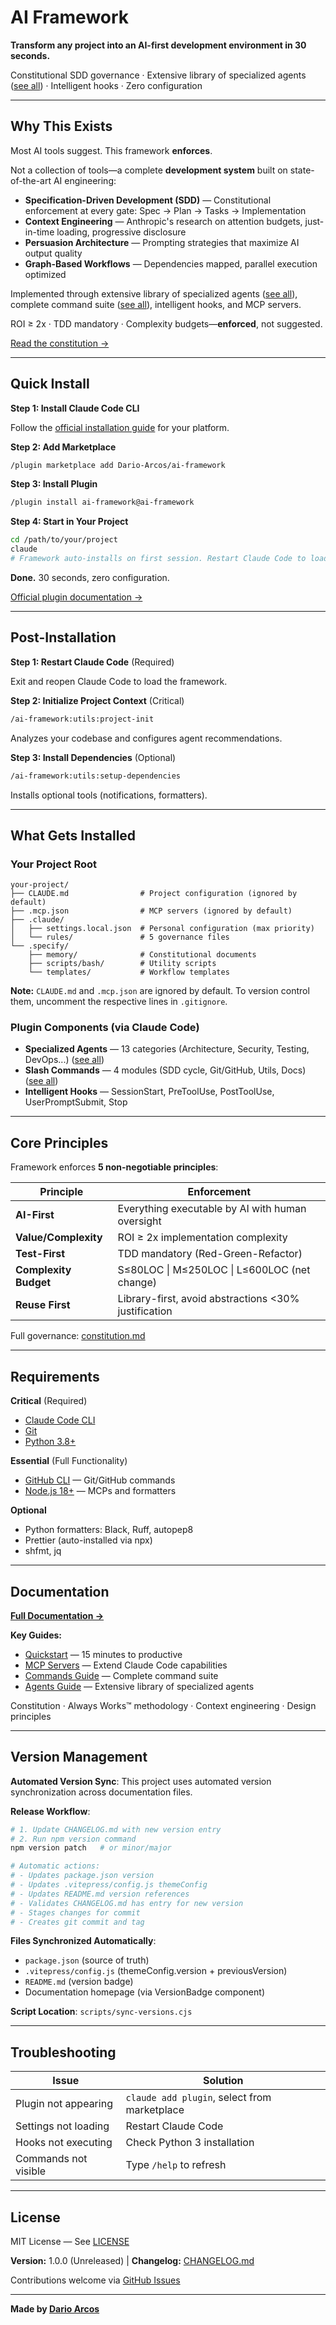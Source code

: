 # AI Framework

**Transform any project into an AI-first development environment in 30 seconds.**

Constitutional SDD governance · Extensive library of specialized agents ([see all](https://dario-arcos.github.io/ai-framework/agents-guide)) · Intelligent hooks · Zero configuration

---

## Why This Exists

Most AI tools suggest. This framework **enforces**.

Not a collection of tools—a complete **development system** built on state-of-the-art AI engineering:

- **Specification-Driven Development (SDD)** — Constitutional enforcement at every gate: Spec → Plan → Tasks → Implementation
- **Context Engineering** — Anthropic's research on attention budgets, just-in-time loading, progressive disclosure
- **Persuasion Architecture** — Prompting strategies that maximize AI output quality
- **Graph-Based Workflows** — Dependencies mapped, parallel execution optimized

Implemented through extensive library of specialized agents ([see all](https://dario-arcos.github.io/ai-framework/agents-guide)), complete command suite ([see all](https://dario-arcos.github.io/ai-framework/commands-guide)), intelligent hooks, and MCP servers.

ROI ≥ 2x · TDD mandatory · Complexity budgets—**enforced**, not suggested.

[Read the constitution →](https://github.com/Dario-Arcos/ai-framework/blob/main/template/.specify/memory/constitution.md)

---

## Quick Install

**Step 1: Install Claude Code CLI**

Follow the [official installation guide](https://docs.claude.com/en/docs/claude-code/installation) for your platform.

**Step 2: Add Marketplace**

```bash
/plugin marketplace add Dario-Arcos/ai-framework
```

**Step 3: Install Plugin**

```bash
/plugin install ai-framework@ai-framework
```

**Step 4: Start in Your Project**

```bash
cd /path/to/your/project
claude
# Framework auto-installs on first session. Restart Claude Code to load configuration.
```

**Done.** 30 seconds, zero configuration.

[Official plugin documentation →](https://docs.claude.com/en/docs/claude-code/plugins)

---

## Post-Installation

**Step 1: Restart Claude Code** (Required)

Exit and reopen Claude Code to load the framework.

**Step 2: Initialize Project Context** (Critical)

```bash
/ai-framework:utils:project-init
```

Analyzes your codebase and configures agent recommendations.

**Step 3: Install Dependencies** (Optional)

```bash
/ai-framework:utils:setup-dependencies
```

Installs optional tools (notifications, formatters).

---

## What Gets Installed

### Your Project Root

```
your-project/
├── CLAUDE.md                # Project configuration (ignored by default)
├── .mcp.json                # MCP servers (ignored by default)
├── .claude/
│   ├── settings.local.json  # Personal configuration (max priority)
│   └── rules/               # 5 governance files
└── .specify/
    ├── memory/              # Constitutional documents
    ├── scripts/bash/        # Utility scripts
    └── templates/           # Workflow templates
```

**Note:** `CLAUDE.md` and `.mcp.json` are ignored by default. To version control them, uncomment the respective lines in `.gitignore`.

### Plugin Components (via Claude Code)

- **Specialized Agents** — 13 categories (Architecture, Security, Testing, DevOps...) ([see all](https://dario-arcos.github.io/ai-framework/agents-guide))
- **Slash Commands** — 4 modules (SDD cycle, Git/GitHub, Utils, Docs) ([see all](https://dario-arcos.github.io/ai-framework/commands-guide))
- **Intelligent Hooks** — SessionStart, PreToolUse, PostToolUse, UserPromptSubmit, Stop

---

## Core Principles

Framework enforces **5 non-negotiable principles**:

| Principle             | Enforcement                                          |
| --------------------- | ---------------------------------------------------- |
| **AI-First**          | Everything executable by AI with human oversight     |
| **Value/Complexity**  | ROI ≥ 2x implementation complexity                   |
| **Test-First**        | TDD mandatory (Red-Green-Refactor)                   |
| **Complexity Budget** | S≤80LOC \| M≤250LOC \| L≤600LOC (net change)         |
| **Reuse First**       | Library-first, avoid abstractions <30% justification |

Full governance: [constitution.md](https://github.com/Dario-Arcos/ai-framework/blob/main/template/.specify/memory/constitution.md)

---

## Requirements

**Critical** (Required)

- [Claude Code CLI](https://docs.anthropic.com/en/docs/claude-code/installation)
- [Git](https://git-scm.com/downloads)
- [Python 3.8+](https://www.python.org/downloads/)

**Essential** (Full Functionality)

- [GitHub CLI](https://cli.github.com/) — Git/GitHub commands
- [Node.js 18+](https://nodejs.org/) — MCPs and formatters

**Optional**

- Python formatters: Black, Ruff, autopep8
- Prettier (auto-installed via npx)
- shfmt, jq

---

## Documentation

**[Full Documentation →](https://dario-arcos.github.io/ai-framework/)**

**Key Guides:**

- [Quickstart](https://dario-arcos.github.io/ai-framework/quickstart) — 15 minutes to productive
- [MCP Servers](https://dario-arcos.github.io/ai-framework/mcp-servers) — Extend Claude Code capabilities
- [Commands Guide](https://dario-arcos.github.io/ai-framework/commands-guide) — Complete command suite
- [Agents Guide](https://dario-arcos.github.io/ai-framework/agents-guide) — Extensive library of specialized agents

Constitution · Always Works™ methodology · Context engineering · Design principles

---

## Version Management

**Automated Version Sync**: This project uses automated version synchronization across documentation files.

**Release Workflow**:

```bash
# 1. Update CHANGELOG.md with new version entry
# 2. Run npm version command
npm version patch   # or minor/major

# Automatic actions:
# - Updates package.json version
# - Updates .vitepress/config.js themeConfig
# - Updates README.md version references
# - Validates CHANGELOG.md has entry for new version
# - Stages changes for commit
# - Creates git commit and tag
```

**Files Synchronized Automatically**:

- `package.json` (source of truth)
- `.vitepress/config.js` (themeConfig.version + previousVersion)
- `README.md` (version badge)
- Documentation homepage (via VersionBadge component)

**Script Location**: `scripts/sync-versions.cjs`

---

## Troubleshooting

| Issue                | Solution                                     |
| -------------------- | -------------------------------------------- |
| Plugin not appearing | `claude add plugin`, select from marketplace |
| Settings not loading | Restart Claude Code                          |
| Hooks not executing  | Check Python 3 installation                  |
| Commands not visible | Type `/help` to refresh                      |

---

## License

MIT License — See [LICENSE](LICENSE)

**Version:** 1.0.0 (Unreleased) | **Changelog:** [CHANGELOG.md](CHANGELOG.md)

Contributions welcome via [GitHub Issues](https://github.com/Dario-Arcos/ai-framework/issues)

---

**Made by [Dario Arcos](https://github.com/Dario-Arcos)**
